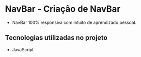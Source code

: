# NavBar - Criação de NavBar
- NavBar 100% responsiva com intuito de aprendizado pessoal.

## Tecnologias utilizadas no projeto

- JavaScript
